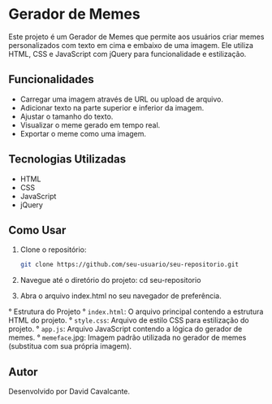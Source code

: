 # Gerador de Memes

Este projeto é um Gerador de Memes que permite aos usuários criar memes personalizados com texto em cima e embaixo de uma imagem. Ele utiliza HTML, CSS e JavaScript com jQuery para funcionalidade e estilização.

## Funcionalidades

- Carregar uma imagem através de URL ou upload de arquivo.
- Adicionar texto na parte superior e inferior da imagem.
- Ajustar o tamanho do texto.
- Visualizar o meme gerado em tempo real.
- Exportar o meme como uma imagem.

## Tecnologias Utilizadas

- HTML
- CSS
- JavaScript
- jQuery

## Como Usar

1. Clone o repositório:
   ```bash
   git clone https://github.com/seu-usuario/seu-repositorio.git
   
2. Navegue até o diretório do projeto:
	cd seu-repositorio

3. Abra o arquivo index.html no seu navegador de preferência.

° Estrutura do Projeto
° `index.html`: O arquivo principal contendo a estrutura HTML do projeto.
° `style.css`: Arquivo de estilo CSS para estilização do projeto.
° `app.js`: Arquivo JavaScript contendo a lógica do gerador de memes.
° `memeface`.jpg: Imagem padrão utilizada no gerador de memes (substitua com sua própria imagem).

## Autor
Desenvolvido por David Cavalcante.
